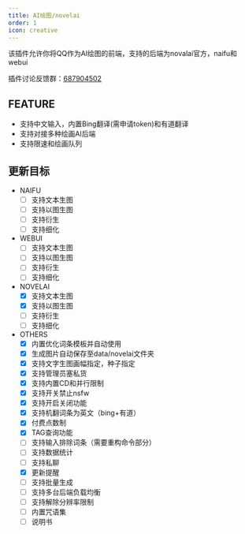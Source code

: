 ```yaml
---
title: AI绘图/novelai
order: 1
icon: creative
---
```

该插件允许你将QQ作为AI绘图的前端，支持的后端为novalai官方，naifu和webui

插件讨论反馈群：[687904502](https://jq.qq.com/?_wv=1027&k=3iIEAVBN)
## FEATURE
- 支持中文输入，内置Bing翻译(需申请token)和有道翻译
- 支持对接多种绘画AI后端
- 支持限速和绘画队列
## 更新目标
- NAIFU
    - [ ] 支持文本生图
    - [ ] 支持以图生图
    - [ ] 支持衍生
    - [ ] 支持细化
- WEBUI
    - [ ] 支持文本生图
    - [ ] 支持以图生图
    - [ ] 支持衍生
    - [ ] 支持细化
- NOVELAI
    - [x] 支持文本生图
    - [x] 支持以图生图
    - [ ] 支持衍生
    - [ ] 支持细化
- OTHERS
    - [x] 内置优化词条模板并自动使用
    - [x] 生成图片自动保存至data/novelai文件夹
    - [x] 支持文字生图画幅指定，种子指定
    - [x] 支持管理员塞私货
    - [x] 支持内置CD和并行限制
    - [x] 支持开关禁止nsfw
    - [x] 支持开启关闭功能
    - [x] 支持机翻词条为英文（bing+有道）
    - [x] 付费点数制
    - [x] TAG查询功能
    - [ ] 支持输入排除词条（需要重构命令部分）
    - [ ] 支持数据统计
    - [ ] 支持私聊
    - [x] 更新提醒
    - [ ] 支持批量生成
    - [ ] 支持多台后端负载均衡
    - [ ] 支持解除分辨率限制
    - [ ] 内置咒语集
    - [ ] 说明书